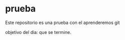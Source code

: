 # prueba
Este repositorio es una prueba con el aprenderemos git



objetivo del dia: que se termine.
